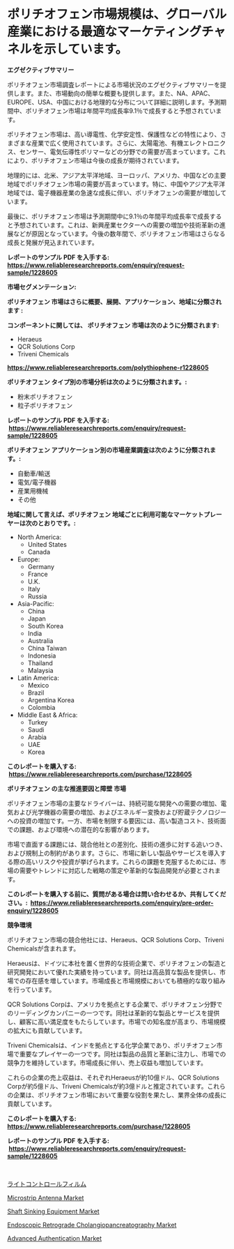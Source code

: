 <p><h1>ポリチオフェン市場規模は、グローバル産業における最適なマーケティングチャネルを示しています。</h1></p><p><strong>エグゼクティブサマリー</strong></p>
<p><p>ポリチオフェン市場調査レポートによる市場状況のエグゼクティブサマリーを提供します。また、市場動向の簡単な概要も提供します。また、NA、APAC、EUROPE、USA、中国における地理的な分布について詳細に説明します。予測期間中、ポリチオフェン市場は年間平均成長率9.1％で成長すると予想されています。</p><p>ポリチオフェン市場は、高い導電性、化学安定性、保護性などの特性により、さまざまな産業で広く使用されています。さらに、太陽電池、有機エレクトロニクス、センサー、電気伝導性ポリマーなどの分野での需要が高まっています。これにより、ポリチオフェン市場は今後の成長が期待されています。</p><p>地理的には、北米、アジア太平洋地域、ヨーロッパ、アメリカ、中国などの主要地域でポリチオフェン市場の需要が高まっています。特に、中国やアジア太平洋地域では、電子機器産業の急速な成長に伴い、ポリチオフェンの需要が増加しています。</p><p>最後に、ポリチオフェン市場は予測期間中に9.1％の年間平均成長率で成長すると予想されています。これは、新興産業セクターへの需要の増加や技術革新の進展などが原因となっています。今後の数年間で、ポリチオフェン市場はさらなる成長と発展が見込まれています。</p></p>
<p><strong>レポートのサンプル PDF を入手する: <a href="https://www.reliableresearchreports.com/enquiry/request-sample/1228605">https://www.reliableresearchreports.com/enquiry/request-sample/1228605</a></strong></p>
<p><strong>市場セグメンテーション:</strong></p>
<p><strong> ポリチオフェン 市場はさらに概要、展開、アプリケーション、地域に分類されます :</strong></p>
<p><strong>コンポーネントに関しては、 ポリチオフェン 市場は次のように分類されます: &nbsp;</strong></p>
<p><ul><li>Heraeus</li><li>QCR Solutions Corp</li><li>Triveni Chemicals</li></ul></p>
<p><strong><a href="https://www.reliableresearchreports.com/polythiophene-r1228605">https://www.reliableresearchreports.com/polythiophene-r1228605</a></strong></p>
<p><strong> ポリチオフェン タイプ別の市場分析は次のように分類されます。:</strong></p>
<p><ul><li>粉末ポリチオフェン</li><li>粒子ポリチオフェン</li></ul></p>
<p><strong>レポートのサンプル PDF を入手する: &nbsp;<a href="https://www.reliableresearchreports.com/enquiry/request-sample/1228605">https://www.reliableresearchreports.com/enquiry/request-sample/1228605</a></strong></p>
<p><strong> ポリチオフェン アプリケーション別の市場産業調査は次のように分類されます。:</strong></p>
<p><ul><li>自動車/輸送</li><li>電気/電子機器</li><li>産業用機械</li><li>その他</li></ul></p>
<p><strong>地域に関して言えば、ポリチオフェン 地域ごとに利用可能なマーケットプレーヤーは次のとおりです。:</strong></p>
<p><ul>
    <li>
        North America:
        <ul>
            <li>United States</li>
            <li>Canada</li>
        </ul>
    </li>
    <li>
        Europe:
        <ul>
            <li>Germany</li>
            <li>France</li>
            <li>U.K.</li>
            <li>Italy</li>
            <li>Russia</li>
        </ul>
    </li>
    <li>
        Asia-Pacific:
        <ul>
            <li>China</li>
            <li>Japan</li>
            <li>South Korea</li>
            <li>India</li>
            <li>Australia</li>
            <li>China Taiwan</li>
            <li>Indonesia</li>
            <li>Thailand</li>
            <li>Malaysia</li>
        </ul>
    </li>
    <li>
        Latin America:
        <ul>
            <li>Mexico</li>
            <li>Brazil</li>
            <li>Argentina Korea</li>
            <li>Colombia</li>
        </ul>
    </li>
    <li>
        Middle East & Africa:
        <ul>
            <li>Turkey</li>
            <li>Saudi</li>
            <li>Arabia</li>
            <li>UAE</li>
            <li>Korea</li>
        </ul>
    </li>
    </ul></p>
<p><strong>このレポートを購入する: &nbsp;<a href="https://www.reliableresearchreports.com/purchase/1228605">https://www.reliableresearchreports.com/purchase/1228605</a></strong></p>
<p><strong>ポリチオフェン の主な推進要因と障壁 市場</strong></p>
<p><p>ポリチオフェン市場の主要なドライバーは、持続可能な開発への需要の増加、電気および光学機器の需要の増加、およびエネルギー変換および貯蔵テクノロジーへの投資の増加です。一方、市場を制限する要因には、高い製造コスト、技術面での課題、および環境への潜在的な影響があります。</p><p>市場で直面する課題には、競合他社との差別化、技術の進歩に対する追いつき、および規制上の制約があります。さらに、市場に新しい製品やサービスを導入する際の高いリスクや投資が挙げられます。これらの課題を克服するためには、市場の需要やトレンドに対応した戦略の策定や革新的な製品開発が必要とされます。</p></p>
<p><strong>このレポートを購入する前に、質問がある場合は問い合わせるか、共有してください。:&nbsp; <a href="https://www.reliableresearchreports.com/enquiry/pre-order-enquiry/1228605">https://www.reliableresearchreports.com/enquiry/pre-order-enquiry/1228605</a></strong></p>
<p><strong>競争環境</strong></p>
<p><p>ポリチオフェン市場の競合他社には、Heraeus、QCR Solutions Corp、Triveni Chemicalsが含まれます。</p><p>Heraeusは、ドイツに本社を置く世界的な技術企業で、ポリチオフェンの製造と研究開発において優れた実績を持っています。同社は高品質な製品を提供し、市場での存在感を増しています。市場成長と市場規模においても積極的な取り組みを行っています。</p><p>QCR Solutions Corpは、アメリカを拠点とする企業で、ポリチオフェン分野でのリーディングカンパニーの一つです。同社は革新的な製品とサービスを提供し、顧客に高い満足度をもたらしています。市場での知名度が高まり、市場規模の拡大にも貢献しています。</p><p>Triveni Chemicalsは、インドを拠点とする化学企業であり、ポリチオフェン市場で重要なプレイヤーの一つです。同社は製品の品質と革新に注力し、市場での競争力を維持しています。市場成長に伴い、売上収益も増加しています。</p><p>これらの企業の売上収益は、それぞれHeraeusが約10億ドル、QCR Solutions Corpが約5億ドル、Triveni Chemicalsが約3億ドルと推定されています。これらの企業は、ポリチオフェン市場において重要な役割を果たし、業界全体の成長に貢献しています。</p></p>
<p><strong>このレポートを購入する: &nbsp; <a href="https://www.reliableresearchreports.com/purchase/1228605">https://www.reliableresearchreports.com/purchase/1228605</a></strong></p>
<p><strong>レポートのサンプル PDF を入手する: &nbsp;<a href="https://www.reliableresearchreports.com/enquiry/request-sample/1228605">https://www.reliableresearchreports.com/enquiry/request-sample/1228605</a></strong><strong></strong></p>
<p>&nbsp;</p>
<p><p><a href="https://medium.com/@alioukaye1/%E5%85%89%E5%88%B6%E5%BE%A1%E3%83%95%E3%82%A3%E3%83%AB%E3%83%A0%E5%B8%82%E5%A0%B4%E3%81%AE%E5%88%86%E6%9E%90-%E3%81%9D%E3%81%AEcagr-%E5%B8%82%E5%A0%B4%E3%82%BB%E3%82%B0%E3%83%A1%E3%83%B3%E3%83%86%E3%83%BC%E3%82%B7%E3%83%A7%E3%83%B3-%E3%81%8A%E3%82%88%E3%81%B3%E3%82%B0%E3%83%AD%E3%83%BC%E3%83%90%E3%83%AB%E7%94%A3%E6%A5%AD%E6%A6%82%E8%A6%81-238f1d175f56">ライトコントロールフィルム</a></p><p><a href="https://github.com/guneycigdem35/Market-Research-Report-List-2/blob/main/microstrip-antenna-market.md">Microstrip Antenna Market</a></p><p><a href="https://github.com/biheemgalvinlouises6hokrh3h/Market-Research-Report-List-2/blob/main/shaft-sinking-equipment-market.md">Shaft Sinking Equipment Market</a></p><p><a href="https://www.linkedin.com/pulse/endoscopic-retrograde-cholangiopancreatography-market-analysis-clhof?trackingId=tO6zjcTe5DfCQ8K07igvTA%3D%3D">Endoscopic Retrograde Cholangiopancreatography Market</a></p><p><a href="https://www.linkedin.com/pulse/advanced-authentication-market-outlook-industry-overview-forecast-lfyfe?trackingId=XHeRXhtC0QMuKijWDycnoQ%3D%3D">Advanced Authentication Market</a></p></p>